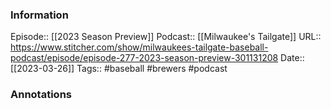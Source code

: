 ### Information

Episode:: [[2023 Season Preview]]
Podcast:: [[Milwaukee's Tailgate]]
URL:: https://www.stitcher.com/show/milwaukees-tailgate-baseball-podcast/episode/episode-277-2023-season-preview-301131208
Date:: [[2023-03-26]]
Tags:: #baseball #brewers
#podcast


### Annotations

